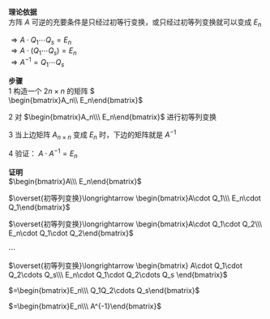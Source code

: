**理论依据**  
方阵 $A$ 可逆的充要条件是只经过初等行变换，或只经过初等列变换就可以变成 $E_n$  
  
 $\Rightarrow A\cdot Q_1\cdots Q_s=E_n$  
 $\Rightarrow A\cdot(Q_1\cdots Q_s)=E_n$  
 $\Rightarrow A^{-1}=Q_1\cdots Q_s$  
  
**步骤**  
1 构造一个 $2n\times n$ 的矩阵 $  
\begin{bmatrix}A_n\\\ E_n\end{bmatrix}$  
  
2 对 $\begin{bmatrix}A_n\\\  
E_n\end{bmatrix}$ 进行初等列变换  
  
3 当上边矩阵 $A_{n\times n}$ 变成 $E_n$ 时，下边的矩阵就是 $A^{-1}$  
  
4 验证： $A\cdot A^{-1}=E_n$  
  
**证明**  
 $\begin{bmatrix}A\\\  
E_n\end{bmatrix}$  
  
 $\overset{初等列变换}\longrightarrow  
\begin{bmatrix}A\cdot Q_1\\\  
E_n\cdot Q_1\end{bmatrix}$  
  
 $\overset{初等列变换}\longrightarrow  
\begin{bmatrix}A\cdot Q_1\cdot Q_2\\\  
E_n\cdot Q_1\cdot Q_2\end{bmatrix}$  
  
 $\cdots$  
  
 $\overset{初等列变换}\longrightarrow  
\begin{bmatrix}  
A\cdot Q_1\cdot Q_2\cdots Q_s\\\  
E_n\cdot Q_1\cdot Q_2\cdots Q_s  
\end{bmatrix}$  
  
 $=\begin{bmatrix}E_n\\\  
Q_1Q_2\cdots Q_s\end{bmatrix}$  
  
 $=\begin{bmatrix}E_n\\\ A^{-1}\end{bmatrix}$  
